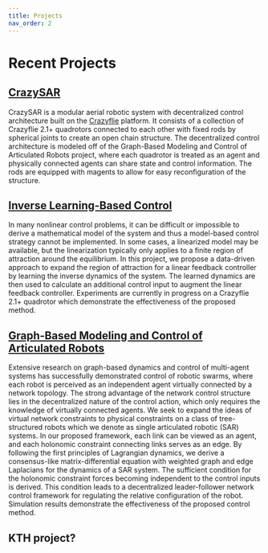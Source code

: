 ```yaml
---
title: Projects
nav_order: 2
---
```


# Recent Projects

## [CrazySAR](/projects/crazysar)
CrazySAR is a modular aerial robotic system with decentralized control architecture built on the [Crazyflie](https://bitcraze.io) platform. It consists of a collection of Crazyflie 2.1+ quadrotors connected to each other with fixed rods by spherical joints to create an open chain structure. The decentralized control architecture is modeled off of the Graph-Based Modeling and Control of Articulated Robots project, where each quadrotor is treated as an agent and physically connected agents can share state and control information. The rods are equipped with magents to allow for easy reconfiguration of the structure.

## [Inverse Learning-Based Control](/projects/ilbc)
In many nonlinear control problems, it can be difficult or impossible to derive a mathematical model of the system and thus a model-based control strategy cannot be implemented. In some cases, a linearized model may be available, but the linearization typically only applies to a finite region of attraction around the equilibrium. In this project, we propose a data-driven approach to expand the region of attraction for a linear feedback controller by learning the inverse dynamics of the system. The learned dynamics are then used to calculate an additional control input to augment the linear feedback controller. Experiments are currently in progress on a Crazyflie 2.1+ quadrotor which demonstrate the effectiveness of the proposed method.

## [Graph-Based Modeling and Control of Articulated Robots](/projects/graph-based)
Extensive research on graph-based dynamics and control of multi-agent systems has successfully demonstrated control of robotic swarms, where each robot is perceived as an independent agent virtually connected by a network topology. The strong advantage of the network control structure lies in the decentralized nature of the control action, which only requires the knowledge of virtually connected agents. We seek to expand the ideas of virtual network constraints to physical constraints on a class of tree-structured robots which we denote as single articulated robotic (SAR) systems. In our proposed framework, each link can be viewed as an agent, and each holonomic constraint connecting links serves as an edge. By following the first principles of Lagrangian dynamics, we derive a consensus-like matrix-differential equation with weighted graph and edge Laplacians for the dynamics of a SAR system. The sufficient condition for the holonomic constraint forces becoming independent to the control inputs is derived. This condition leads to a decentralized leader-follower network control framework for regulating the relative configuration of the robot. Simulation results demonstrate the effectiveness of the proposed control method.

## KTH project?